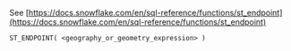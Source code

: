 See [https://docs.snowflake.com/en/sql-reference/functions/st_endpoint](https://docs.snowflake.com/en/sql-reference/functions/st_endpoint)
```
ST_ENDPOINT( <geography_or_geometry_expression> )
```
